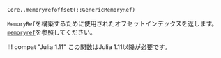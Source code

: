 ```
Core..memoryrefoffset(::GenericMemoryRef)
```

`MemoryRef`を構築するために使用されたオフセットインデックスを返します。[`memoryref`](@ref)を参照してください。

!!! compat "Julia 1.11"
    この関数はJulia 1.11以降が必要です。

